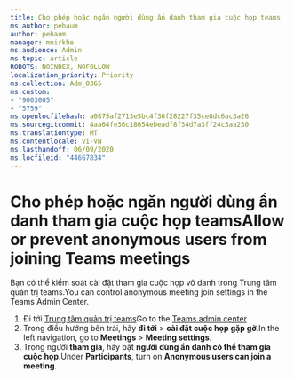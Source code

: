 ```yaml
---
title: Cho phép hoặc ngăn người dùng ẩn danh tham gia cuộc họp teams
ms.author: pebaum
author: pebaum
manager: mnirkhe
ms.audience: Admin
ms.topic: article
ROBOTS: NOINDEX, NOFOLLOW
localization_priority: Priority
ms.collection: Adm_O365
ms.custom:
- "9003005"
- "5759"
ms.openlocfilehash: a0875af2713e5bc4f36f28227f35ce8dc6ac3a26
ms.sourcegitcommit: 4aa64fe36c18654ebeadf8f34d7a3ff24c3aa230
ms.translationtype: MT
ms.contentlocale: vi-VN
ms.lasthandoff: 06/09/2020
ms.locfileid: "44667834"
---
```

# <a name="allow-or-prevent-anonymous-users-from-joining-teams-meetings"></a><span data-ttu-id="043e3-102">Cho phép hoặc ngăn người dùng ẩn danh tham gia cuộc họp teams</span><span class="sxs-lookup"><span data-stu-id="043e3-102">Allow or prevent anonymous users from joining Teams meetings</span></span>

<span data-ttu-id="043e3-103">Bạn có thể kiểm soát cài đặt tham gia cuộc họp vô danh trong Trung tâm quản trị teams.</span><span class="sxs-lookup"><span data-stu-id="043e3-103">You can control anonymous meeting join settings in the Teams Admin Center.</span></span>

1.  <span data-ttu-id="043e3-104">Đi tới [Trung tâm quản trị teams](https://admin.teams.microsoft.com)</span><span class="sxs-lookup"><span data-stu-id="043e3-104">Go to the [Teams admin center](https://admin.teams.microsoft.com)</span></span>
2.  <span data-ttu-id="043e3-105">Trong điều hướng bên trái, hãy **đi tới**   >   **cài đặt cuộc họp gặp gỡ**.</span><span class="sxs-lookup"><span data-stu-id="043e3-105">In the left navigation, go to  **Meetings**  >  **Meeting settings**.</span></span>
3.  <span data-ttu-id="043e3-106">Trong người **tham gia**, hãy bật **người dùng ẩn danh có thể tham gia cuộc họp**.</span><span class="sxs-lookup"><span data-stu-id="043e3-106">Under  **Participants**, turn on  **Anonymous users can join a meeting**.</span></span>